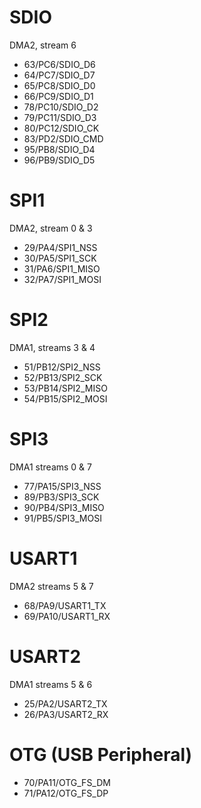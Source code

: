 # SDIO

DMA2, stream 6

* 63/PC6/SDIO_D6
* 64/PC7/SDIO_D7
* 65/PC8/SDIO_D0
* 66/PC9/SDIO_D1
* 78/PC10/SDIO_D2
* 79/PC11/SDIO_D3
* 80/PC12/SDIO_CK
* 83/PD2/SDIO_CMD
* 95/PB8/SDIO_D4
* 96/PB9/SDIO_D5

# SPI1

DMA2, stream 0 & 3

* 29/PA4/SPI1_NSS
* 30/PA5/SPI1_SCK
* 31/PA6/SPI1_MISO
* 32/PA7/SPI1_MOSI

# SPI2

DMA1, streams 3 & 4

* 51/PB12/SPI2_NSS
* 52/PB13/SPI2_SCK
* 53/PB14/SPI2_MISO
* 54/PB15/SPI2_MOSI

# SPI3

DMA1 streams 0 & 7

* 77/PA15/SPI3_NSS
* 89/PB3/SPI3_SCK
* 90/PB4/SPI3_MISO
* 91/PB5/SPI3_MOSI

# USART1

DMA2 streams 5 & 7

* 68/PA9/USART1_TX
* 69/PA10/USART1_RX

# USART2

DMA1 streams 5 & 6

* 25/PA2/USART2_TX
* 26/PA3/USART2_RX

# OTG (USB Peripheral)

* 70/PA11/OTG_FS_DM
* 71/PA12/OTG_FS_DP

